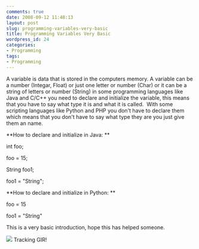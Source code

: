 ```yaml
---
comments: true
date: 2008-09-12 11:48:13
layout: post
slug: programming-variables-very-basic
title: Programming Variables Very Basic
wordpress_id: 24
categories:
- Programming
tags:
- Programming
---
```


A variable is data that is stored in the computers memory.  A variable can be a number (Integar, Float) or just one letter or number (Char) or it can be a string of letters or number (String) in some programming languages like Java and C/C++ you need to declare and initialize the variable, this means that you have to say what type it is and what it is called.  With some scripting languages like Python and PHP you don't have to declare them which means that you don't have to say what type they are you just give them an name.

**How to declare and initialize in Java: **

int foo;

foo = 15;

String foo1;

foo1 = "String";

**How to declare and initialize in Python: **

foo = 15

foo1 = "String"

This is a very basic introduction, hope this has helped someone.

![](http://img366.imageshack.us/img366/4719/ep36p3zx7.jpg) Tracking GIR!
